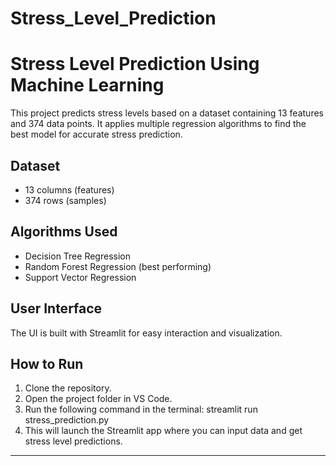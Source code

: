 # Stress_Level_Prediction

# Stress Level Prediction Using Machine Learning

This project predicts stress levels based on a dataset containing 13 features and 374 data points. It applies multiple regression algorithms to find the best model for accurate stress prediction.

## Dataset
- 13 columns (features)
- 374 rows (samples)

## Algorithms Used
- Decision Tree Regression
- Random Forest Regression (best performing)
- Support Vector Regression

## User Interface
The UI is built with Streamlit for easy interaction and visualization.

## How to Run
1. Clone the repository.
2. Open the project folder in VS Code.
3. Run the following command in the terminal: streamlit run stress_prediction.py
4. This will launch the Streamlit app where you can input data and get stress level predictions.

---

